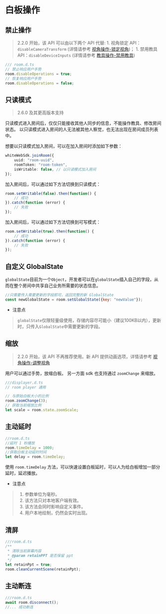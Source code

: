 # 白板操作

## 禁止操作

> 2.2.0 开始，该 API 可以由以下两个 API 代替: 1. 视角锁定 API：`disableCameraTransform` \(详情请参考 [视角操作-锁定视角](/javascript/subject/view-operation)\)； 1. 禁用教具 API：`disableDeviceInputs` \(详情请参考 [教具操作-禁用教具](/javascript/subject/appliance-operation#jin-yong-jiao-ju)\)

```javascript
/// room.d.ts
// 禁止响应用户手势
room.disableOperations = true;
// 恢复响应用户手势
room.disableOperations = false;
```

## 只读模式

> 2.6.0 及其更高版本支持

只读模式进入房间后，仅仅只能接收其他人同步的信息，不能操作教具、修改房间状态。 以只读模式进入房间的人无法被其他人察觉，也无法出现在房间成员列表中。

想要以只读模式加入房间，可以在加入房间时添加如下参数：

```typescript
whiteWebSdk.joinRoom({
    uuid: "room-uuid",
    roomToken: "room-token",
    isWritable: false, // 以只读模式加入房间
});
```

加入房间后，可以通过如下方法切换到只读模式：

```typescript
room.setWritable(false).then(function() {
    // 成功
}).catch(function (error) {
    // 失败
});
```

加入房间后，可以通过如下方法切换到可写模式：

```typescript
room.setWritable(true).then(function() {
    // 成功
}).catch(function (error) {
    // 失败
});
```

## 自定义 GlobalState

`globalState`目前为一个`Object`，开发者可以在`globalState`插入自己的字段，从而在整个房间中共享自己业务所需要的状态信息。

```javascript
//只需要传入需要更新的字段即可，返回完整的新 GlobalState
const newGlobalState = room.setGlobalState({key: "newValue"});
```

* 注意点

> `globalState`仅限轻量级使用，存储内容尽可能小（建议100KB以内），更新时，只传入`GlobalState`中需要更新的字段。

## 缩放

> 2.2.0 开始，该 API 不再推荐使用。新 API 提供动画选项，详情请参考 [视角操作-调整视角](https://github.com/netless-io/js-docs/tree/1b5de010c91e0bbe08e07aba2c792b50013c7ee2/subject/view.md#moveCamera)

用户可以通过手势，放缩白板。 另一方面 sdk 也支持通过 `zoomChange` 来缩放。

```javascript
///displayer.d.ts
// room player 通用

// 与原始白板大小的比例
room.zoomChange(3);
// 获取当前缩放比例
let scale = room.state.zoomScale;
```

## 主动延时

```javascript
//room.d.ts
//延时 1 秒播放
room.timeDelay = 1000;
//获取白板主动延时时间
let delay = room.timeDelay;
```

使用 `room.timeDelay` 方法，可以快速设置白板延时，可以人为给白板增加一部分延时，延迟播放。

* 注意点

> 1. 参数单位为毫秒。
> 2. 该方法只对本地客户端有效。
> 3. 该方法会同时影响自定义事件。
> 4. 用户本地绘制，仍然会实时出现。

## 清屏

```javascript
///room.d.ts
/**
 * 清除当前屏幕内容
 * @param retainPPT 是否保留 ppt
 */
let retainPpt = true;
room.cleanCurrentScene(retainPpt);
```

## 主动断连

```javascript
///room.d.ts
await room.disconnect();
//... 成功断连
```

